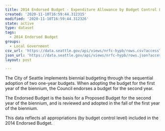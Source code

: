 ```yaml
---
title: 2014 Endorsed Budget - Expenditure Allowance by Budget Control Level (BCL)
created: '2020-11-10T16:59:44.312315'
modified: '2020-11-10T16:59:44.312326'
state: active
type: dataset
tags:
  - 2014 Endorsed Budget
groups:
  - Local Government
csv_url: 'https://data.seattle.gov/api/views/nrfc-hypb/rows.csv?accessType=DOWNLOAD'
json_url: 'https://data.seattle.gov/api/views/nrfc-hypb/rows.json?accessType=DOWNLOAD'
layout: post

---
```

The City of Seattle implements biennial budgeting through the sequential adoption
of two one-year budgets. When adopting the budget for the first year of the biennium, the Council endorses a budget for the second year. 

The Endorsed Budget is the basis for a Proposed Budget for the second year of the biennium, and is reviewed and adopted in the fall of the first year of the biennium.

This data reflects all appropriations (by budget control level) included in the 2014 Endorsed Budget.
